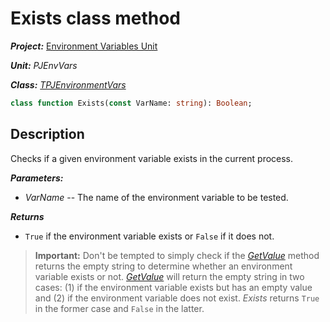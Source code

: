 # Exists class method

***Project:*** [Environment Variables Unit](../API.md)

***Unit:*** _PJEnvVars_

***Class:*** [_TPJEnvironmentVars_](./TPJEnvironmentVars.md)

```pascal
class function Exists(const VarName: string): Boolean;
```

## Description

Checks if a given environment variable exists in the current process.

***Parameters:***

* _VarName_ -- The name of the environment variable to be tested.

***Returns***

* `True` if the environment variable exists or `False` if it does not.

> **Important:** Don't be tempted to simply check if the [_GetValue_](./TPJEnvironmentVars-GetValue.md) method returns the empty string to determine whether an environment variable exists or not. [_GetValue_](./TPJEnvironmentVars-GetValue.md) will return the empty string in two cases: (1) if the environment variable exists but has an empty value and (2) if the environment variable does not exist. _Exists_ returns `True` in the former case and `False` in the latter.
